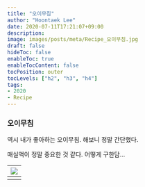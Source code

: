 ```yaml
---
title: "오이무침"
author: "Hoontaek Lee"
date: 2020-07-11T17:21:07+09:00
description:
image: images/posts/meta/Recipe_오이무침.jpg
draft: false
hideToc: false
enableToc: true
enableTocContent: false
tocPosition: outer
tocLevels: ["h2", "h3", "h4"]
tags:
- 2020
- Recipe
---
```


### 오이무침

역시 내가 좋아하는 오이무침. 해보니 정말 간단했다.

매실액이 정말 중요한 것 같다. 어떻게 구한담...

| <img src="/en/posts/Recipe/Recipe_페이지_5.jpg" style="zoom:100%;" /> |
| :----------------------------------------------------------: |
|                                                              |

